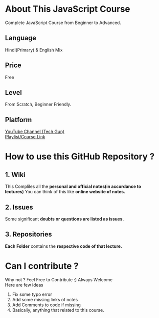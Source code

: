 # About This JavaScript Course
Complete JavaScript Course from Beginner to Advanced.

## Language
Hindi(Primary) & English Mix

## Price
Free

## Level
From Scratch, Beginner Friendly.

## Platform
[YouTube Channel (Tech Gun)](https://www.youtube.com/channel/UCWCGvAu1NDCldmLasELk62g)  
[Playlist/Course Link](https://www.youtube.com/playlist?list=PLjpp5kBQLNTSvHo6Rp4Ky0X8x_MabmKye)

# How to use this GitHub Repository ?

## 1. Wiki
This Compliles all the **personal and official notes(in accordance to lectures)**
You can think of this like **online website of notes.**

## 2. Issues
Some significant **doubts or questions are listed as issues.**

## 3. Repositories
**Each Folder** contains the **respective code of that lecture.**

# Can I contribute ?
Why not ? Feel Free to Contribute :) Always Welcome <br>
Here are few ideas
1. Fix some typo error
2. Add some missing links of notes
3. Add Comments to code if missing
4. Basically, anything that related to this course.
